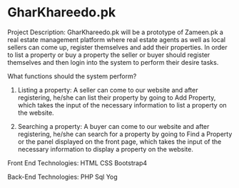 # GharKhareedo.pk

Project Description: 
GharKhareedo.pk will be a prototype of Zameen.pk a real estate management platform where real estate agents as well as local sellers can come up, register themselves and add their properties. In order to list a property or buy a property the seller or buyer should register themselves and then login into the system to perform their desire tasks.

What functions should the system perform?
	
1.	Listing a property:
A seller can come to our website and after registering, he/she can list their property by going to Add Property, which takes the input of the necessary information to list a property on the website.

2.	Searching a property: 
A buyer can come to our website and after registering, he/she can search for a property by going to Find a Property or the panel displayed on the front page, which takes the input of the necessary information to display a property on the website.

Front End Technologies: 
	HTML
	CSS
	Bootstrap4 

Back-End Technologies: 
	PHP 
	Sql Yog
